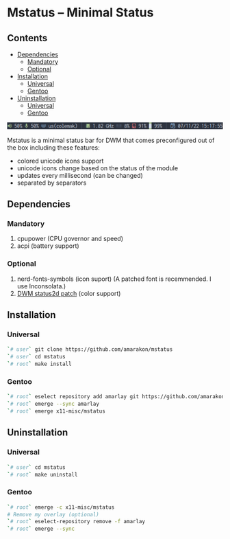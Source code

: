 Mstatus – Minimal Status
================

## Contents

-   [Dependencies](#dependencies)
    -   [Mandatory](#mandatory)
    -   [Optional](#optional)
-   [Installation](#installation)
    -   [Universal](#universal)
    -   [Gentoo](#gentoo)
-   [Uninstallation](#uninstallation)
    -   [Universal](#universal-1)
    -   [Gentoo](#gentoo-1)

![](preview.png)

Mstatus is a minimal status bar for DWM that comes preconfigured out of
the box including these features:

-   colored unicode icons support
-   unicode icons change based on the status of the module
-   updates every millisecond (can be changed)
-   separated by separators

## Dependencies

### Mandatory

1.  cpupower (CPU governor and speed)
2.  acpi (battery support)

### Optional

1.  nerd-fonts-symbols (icon suport) (A patched font is recemmended. I
    use Inconsolata.)
2.  [DWM status2d patch](https://dwm.suckless.org/patches/status2d/)
    (color support)

## Installation

### Universal

``` sh
`# user` git clone https://github.com/amarakon/mstatus
`# user` cd mstatus
`# root` make install
```

### Gentoo

``` sh
`# root` eselect repository add amarlay git https://github.com/amarakon/amarlay
`# root` emerge --sync amarlay
`# root` emerge x11-misc/mstatus
```

## Uninstallation

### Universal

``` sh
`# user` cd mstatus
`# root` make uninstall
```

### Gentoo

``` sh
`# root` emerge -c x11-misc/mstatus
# Remove my overlay (optional)
`# root` eselect-repository remove -f amarlay
`# root` emerge --sync
```
